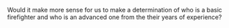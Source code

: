 Would it make more sense for us to make a determination of who is a basic 
firefighter and who is an advanced one from the their years of experience?